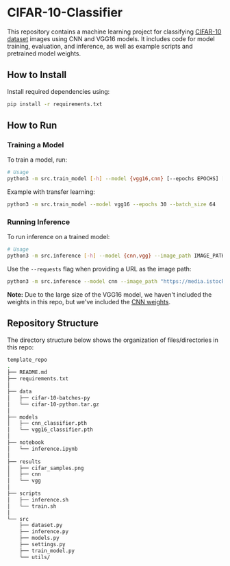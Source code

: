 # CIFAR-10-Classifier

This repository contains a machine learning project for classifying [CIFAR-10 dataset](https://www.cs.toronto.edu/~kriz/cifar.html) images using CNN and VGG16 models. It includes code for model training, evaluation, and inference, as well as example scripts and pretrained model weights.

## How to Install

Install required dependencies using:

```bash
pip install -r requirements.txt
```

## How to Run

### Training a Model

To train a model, run:

```bash
# Usage
python3 -m src.train_model [-h] --model {vgg16,cnn} [--epochs EPOCHS] [--batch_size BATCH_SIZE]
```

Example with transfer learning:

```bash
python3 -m src.train_model --model vgg16 --epochs 30 --batch_size 64
```

### Running Inference

To run inference on a trained model:

```bash
# Usage
python3 -m src.inference [-h] --model {cnn,vgg} --image_path IMAGE_PATH [--requests]
```

Use the `--requests` flag when providing a URL as the image path:
    
```sh
python3 -m src.inference --model cnn --image_path "https://media.istockphoto.com/id/521697371/photo/brown-pedigree-horse.jpg?s=612x612&w=0&k=20&c=x19W0K7iuQhQn_7l3wRqWq-zsbo0oRA33C3OF4nooL0=" --requests
```

**Note:** Due to the large size of the VGG16 model, we haven't included the weights in this repo, but we've included the [CNN weights](./models/cnn_classifier.pth).

## Repository Structure

The directory structure below shows the organization of files/directories in this repo:

```sh
template_repo
.
├── README.md
├── requirements.txt
│ 
├── data
│   ├── cifar-10-batches-py
│   └── cifar-10-python.tar.gz
│ 
├── models
│   ├── cnn_classifier.pth
│   └── vgg16_classifier.pth
│ 
├── notebook
│   └── inference.ipynb
│ 
├── results
│   ├── cifar_samples.png
│   ├── cnn
│   └── vgg
│ 
├── scripts
│   ├── inference.sh
│   └── train.sh
│
└── src
    ├── dataset.py
    ├── inference.py
    ├── models.py
    ├── settings.py
    ├── train_model.py
    └── utils/
```
